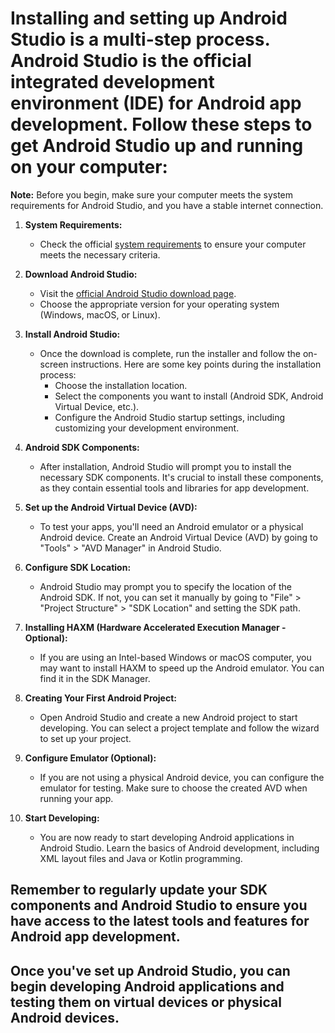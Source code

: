 # Installing and setting up Android Studio is a multi-step process. Android Studio is the official integrated development environment (IDE) for Android app development. Follow these steps to get Android Studio up and running on your computer:

**Note:** Before you begin, make sure your computer meets the system requirements for Android Studio, and you have a stable internet connection.

1. **System Requirements:**
    - Check the official [system requirements](https://developer.android.com/studio#system-requirements) to ensure your computer meets the necessary criteria.

2. **Download Android Studio:**
    - Visit the [official Android Studio download page](https://developer.android.com/studio).
    - Choose the appropriate version for your operating system (Windows, macOS, or Linux).

3. **Install Android Studio:**
    - Once the download is complete, run the installer and follow the on-screen instructions. Here are some key points during the installation process:
        - Choose the installation location.
        - Select the components you want to install (Android SDK, Android Virtual Device, etc.).
        - Configure the Android Studio startup settings, including customizing your development environment.

4. **Android SDK Components:**
    - After installation, Android Studio will prompt you to install the necessary SDK components. It's crucial to install these components, as they contain essential tools and libraries for app development.

5. **Set up the Android Virtual Device (AVD):**
    - To test your apps, you'll need an Android emulator or a physical Android device. Create an Android Virtual Device (AVD) by going to "Tools" > "AVD Manager" in Android Studio.

6. **Configure SDK Location:**
    - Android Studio may prompt you to specify the location of the Android SDK. If not, you can set it manually by going to "File" > "Project Structure" > "SDK Location" and setting the SDK path.

7. **Installing HAXM (Hardware Accelerated Execution Manager - Optional):**
    - If you are using an Intel-based Windows or macOS computer, you may want to install HAXM to speed up the Android emulator. You can find it in the SDK Manager.

8. **Creating Your First Android Project:**
    - Open Android Studio and create a new Android project to start developing. You can select a project template and follow the wizard to set up your project.

9. **Configure Emulator (Optional):**
    - If you are not using a physical Android device, you can configure the emulator for testing. Make sure to choose the created AVD when running your app.

10. **Start Developing:**
    - You are now ready to start developing Android applications in Android Studio. Learn the basics of Android development, including XML layout files and Java or Kotlin programming.

## Remember to regularly update your SDK components and Android Studio to ensure you have access to the latest tools and features for Android app development.

## Once you've set up Android Studio, you can begin developing Android applications and testing them on virtual devices or physical Android devices.
